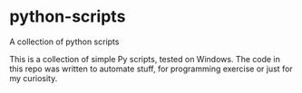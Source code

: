 # python-scripts
A collection of python scripts

This is a collection of simple Py scripts, tested on Windows.
The code in this repo was written to automate stuff, for programming exercise or just for my curiosity.
